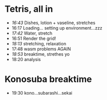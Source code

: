 # Tetris, all in
- *16:43* Dishes, lotion + vaseline, stretches
- 16:17 Loading... setting up environment...zzz
- *17:42* Water, stretch
- 16:51 Render the grid!
- *18:13* stretching, relaxation
- 17:48 wasm problems AGAIN
- *18:53* breaktime, strethes yo
- 18:20 analysis

# Konosuba breaktime
- 19:30 kono...subarashi...sekai